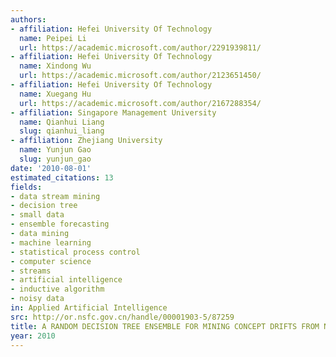```yaml
---
authors:
- affiliation: Hefei University Of Technology
  name: Peipei Li
  url: https://academic.microsoft.com/author/2291939811/
- affiliation: Hefei University Of Technology
  name: Xindong Wu
  url: https://academic.microsoft.com/author/2123651450/
- affiliation: Hefei University Of Technology
  name: Xuegang Hu
  url: https://academic.microsoft.com/author/2167288354/
- affiliation: Singapore Management University
  name: Qianhui Liang
  slug: qianhui_liang
- affiliation: Zhejiang University
  name: Yunjun Gao
  slug: yunjun_gao
date: '2010-08-01'
estimated_citations: 13
fields:
- data stream mining
- decision tree
- small data
- ensemble forecasting
- data mining
- machine learning
- statistical process control
- computer science
- streams
- artificial intelligence
- inductive algorithm
- noisy data
in: Applied Artificial Intelligence
src: http://or.nsfc.gov.cn/handle/00001903-5/87259
title: A RANDOM DECISION TREE ENSEMBLE FOR MINING CONCEPT DRIFTS FROM NOISY DATA STREAMS
year: 2010
---
```

